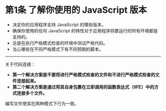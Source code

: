 # 第1条 了解你使用的 JavaScript 版本

* 决定你的应用程序支持 JavaScript 的哪些版本。
* 确保你使用的任何 JavaScript 的特性对于应用程序将要运行的所有环境都是支持的。
* 总是在执行严格模式检查的环境中测试严格代码。
* 当心哪些在不同严格模式下有不同预期的脚本。

---

关于代码连接：

* **第一个解决方案是不要将进行严格模式检查的文件和不进行严格模式检查的文件连接起来。**
* **第二个解决方案是通过将其自身包裹在立即调用的函数表达式（IIFE）中的方式连接多个文件。**

编写文件使其在两种模式下行为一致。
